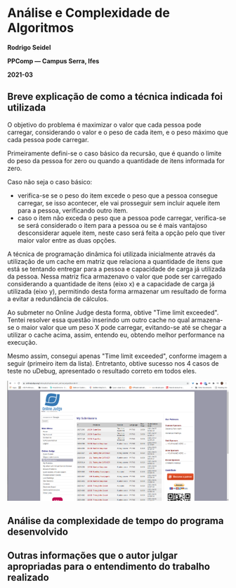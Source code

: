 # Análise e Complexidade de Algoritmos

**Rodrigo Seidel**

**PPComp — Campus Serra, Ifes**

**2021-03**

## Breve explicação de como a técnica indicada foi utilizada

O objetivo do problema é maximizar o valor que cada pessoa pode carregar, considerando o valor e o peso de cada item, e o peso máximo que cada pessoa pode carregar.

Primeiramente defini-se o caso básico da recursão, que é quando o limite do peso da pessoa for zero ou quando a quantidade de itens informada for zero. 

Caso não seja o caso básico:
- verifica-se se o peso do item excede o peso que a pessoa consegue carregar, se isso acontecer, ele vai prosseguir sem incluir aquele item para a pessoa, verificando outro item. 
- caso o item não exceda o peso que a pessoa pode carregar, verifica-se se será considerado o item para a pessoa ou se é mais vantajoso desconsiderar aquele item, neste caso será feita a opção pelo que tiver maior valor entre as duas opções.

A técnica de programação dinâmica foi utilizada inicialmente através da utilização de um cache em matriz que relaciona a quantidade de itens que está se tentando entregar para a pessoa e
capacidade de carga já utilizada da pessoa. Nessa matriz fica armazenavo o valor que pode ser carregado considerando a quantidade de itens (eixo x) e a capacidade de carga já utilizada (eixo y), permitindo desta forma armazenar um resultado de forma a evitar a redundância de cálculos.

Ao submeter no Online Judge desta forma, obtive "Time limit exceeded". Tentei resolver essa questão inserindo um outro cache no qual armazena-se o maior valor que um peso X pode carregar, evitando-se até se chegar a utilizar o cache acima, assim, entendo eu, obtendo melhor performance na execução. 

Mesmo assim, consegui apenas "Time limit exceeded", conforme imagem a seguir (primeiro item da lista). Entretanto, obtive sucesso nos 4 casos de teste no uDebug, apresentado o resultado correto em todos eles.

![Veredito](./10130-veredito.png)


## Análise da complexidade de tempo do programa desenvolvido



## Outras informações que o autor julgar apropriadas para o entendimento do trabalho realizado
